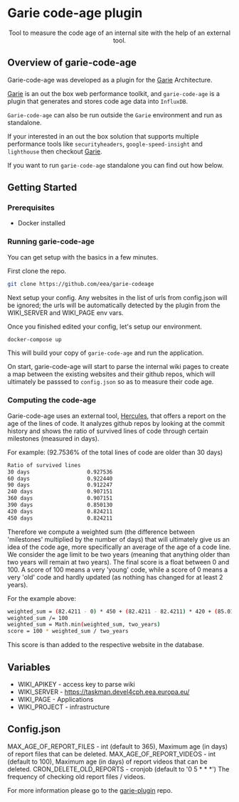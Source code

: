 
# Garie code-age plugin

<p align="center">
  <p align="center">Tool to measure the code age of an internal site with the help of an external tool.<p>
</p>

## Overview of garie-code-age

Garie-code-age was developed as a plugin for the [Garie](https://github.com/boyney123/garie) Architecture.

[Garie](https://github.com/boyney123/garie) is an out the box web performance toolkit, and `garie-code-age` is a plugin that generates and stores code age data into `InfluxDB`.

`Garie-code-age` can also be run outside the `Garie` environment and run as standalone.

If your interested in an out the box solution that supports multiple performance tools like `securityheaders`, `google-speed-insight` and `lighthouse` then checkout [Garie](https://github.com/boyney123/garie).

If you want to run `garie-code-age` standalone you can find out how below.

## Getting Started

### Prerequisites

-   Docker installed

### Running garie-code-age

You can get setup with the basics in a few minutes.

First clone the repo.

```sh
git clone https://github.com/eea/garie-codeage
```

Next setup your config. Any websites in the list of urls from config.json will be ignored; the urls will be automatically detected by the plugin from the WIKI_SERVER and WIKI_PAGE env vars.

Once you finished edited your config, let's setup our environment.

```sh
docker-compose up
```

This will build your copy of `garie-code-age` and run the application.

On start, garie-code-age will start to parse the internal wiki pages to create a map between the existing websites  and their github repos, which will ultimately be passsed to `config.json` so as to measure their code age.

### Computing the code-age

Garie-code-age uses an external tool, [Hercules](https://github.com/src-d/hercules), that offers a report on the age of the lines of code. It analyzes github repos by looking at the commit history and shows the ratio of survived lines of code through certain milestones (measured in days).

For example: (92.7536% of the total lines of code are older than 30 days)

```sh
Ratio of survived lines
30 days                  0.927536
60 days                  0.922440
90 days                  0.912247
240 days                 0.907151
360 days                 0.907151
390 days                 0.850130
420 days                 0.824211
450 days                 0.824211
```

Therefore we compute a weighted sum (the difference between 'milestones' multiplied by the number of days) that will ultimately give us an idea of the code age, more specifically an average of the age of a code line. We consider the age limit to be two years (meaning that anything older than two years will remain at two years). The final score is a float between 0 and 100. A score of 100 means a very 'young' code, while a score of 0 means a very 'old' code and hardly updated (as nothing has changed for at least 2 years).

For the example above:

```sh
weighted_sum = (82.4211 - 0) * 450 + (82.4211 - 82.4211) * 420 + (85.0130 - 82.4211) * 390 + (90.7151 - 85.0130) * 360 ...
weighted_sum /= 100
weighted_sum = Math.min(weighted_sum, two_years)
score = 100 * weighted_sum / two_years
```

This score is than added to the respective website in the database. 


## Variables
- WIKI_APIKEY - access key to parse wiki
- WIKI_SERVER - https://taskman.devel4cph.eea.europa.eu/
- WIKI_PAGE - Applications
- WIKI_PROJECT - infrastructure

## Config.json

MAX_AGE_OF_REPORT_FILES - int (default to 365), Maximum age (in days) of report files that can be deleted.
MAX_AGE_OF_REPORT_VIDEOS - int (default to 100), Maximum age (in days) of report videos that can be deleted.
CRON_DELETE_OLD_REPORTS - cronjob (default to '0 5 * * *') The frequency of checking old report files / videos.


For more information please go to the [garie-plugin](https://github.com/eea/garie-plugin) repo.

